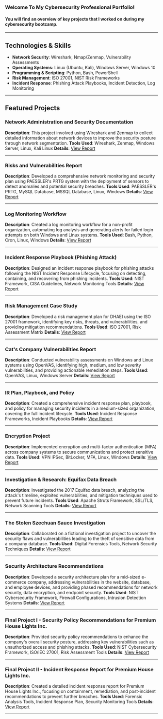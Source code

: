 ### Welcome To My Cybersecurity Professional Portfolio! 
#### You will find an overview of key projects that I worked on during my cybersecurity bootcamp.

---

## Technologies & Skills
- **Network Security**: Wireshark, Nmap/Zenmap, Vulnerability Assessments
- **Operating Systems**: Linux (Ubuntu, Kali), Windows Server, Windows 10
- **Programming & Scripting**: Python, Bash, PowerShell
- **Risk Management**: ISO 27001, NIST Risk Frameworks
- **Incident Response**: Phishing Attack Playbooks, Incident Detection, Log Monitoring

---

## Featured Projects

### **Network Administration and Security Documentation**
**Description**: This project involved using Wireshark and Zenmap to collect detailed information about network devices to improve the security posture through network segmentation.
**Tools Used**: Wireshark, Zenmap, Windows Server, Linux, Kali Linux
**Details**: <a href="https://docs.google.com/document/d/14yOW7qD_jx_-VHTOyNqxfktRtXvhcZrqls_rW8CaOGk/edit#heading=h.10llxii5cbzj" target="_blank">View Report</a>

---

### **Risks and Vulnerabilities Report**
**Description**: Developed a comprehensive network monitoring and security plan using PAESSLER's PRTG system with the deployment of sensors to detect anomalies and potential security breaches.
**Tools Used**: PAESSLER's PRTG, MySQL Database, MSSQL Database, Linux, Windows
**Details**: <a href="https://docs.google.com/document/d/1L9LR7iqf6F4sEE6K6UazYrLttwyf4wt2-L1jw9hYmCM/edit#heading=h.ssew3h70xxc8" target="_blank">View Report</a>

---

### **Log Monitoring Workflow**
**Description**: Created a log monitoring workflow for a non-profit organization, automating log analysis and generating alerts for failed login attempts on both Windows and Linux systems.
**Tools Used**: Bash, Python, Cron, Linux, Windows
**Details**: <a href="https://docs.google.com/document/d/15wPtRaCuvYc3T5oNx7tfX-TaoBP6JY3Xun8LkFTND3s/edit#heading=h.ubi0x13vwbnq" target="_blank">View Report</a>

---

### **Incident Response Playbook (Phishing Attack)**
**Description**: Designed an incident response playbook for phishing attacks following the NIST Incident Response Lifecycle, focusing on detecting, containing, and recovering from phishing incidents.
**Tools Used**: NIST Framework, CISA Guidelines, Network Monitoring Tools
**Details**: <a href="https://docs.google.com/document/d/1NCZb6hgaSWoIYUFEBDOKVOjo-agwgWaT1vENW-NkLc8/edit#heading=h.9h5w86lttx7r" target="_blank">View Report</a>

---

### **Risk Management Case Study**
**Description**: Developed a risk management plan for DHAEI using the ISO 27001 framework, identifying key risks, threats, and vulnerabilities, and providing mitigation recommendations.
**Tools Used**: ISO 27001, Risk Assessment Matrix
**Details**: <a href="https://docs.google.com/document/d/1Akvh61n0ySzORm4BAcMDZSzHaGg-DZe7BQwUeZNQlHA/edit#heading=h.eahjvtdjzc9k" target="_blank">View Report</a>

---

### **Cat's Company Vulnerabilities Report**
**Description**: Conducted vulnerability assessments on Windows and Linux systems using OpenVAS, identifying high, medium, and low severity vulnerabilities, and providing actionable remediation steps.
**Tools Used**: OpenVAS, Linux, Windows Server
**Details**: <a href="https://docs.google.com/document/d/1CfGu2j1tY1uwCtls7ujg4I5be1KwVDJT5q7RrqFLCuo/edit#heading=h.mmeyeggs53yt" target="_blank">View Report</a>

---

### **IR Plan, Playbook, and Policy**
**Description**: Created a comprehensive incident response plan, playbook, and policy for managing security incidents in a medium-sized organization, covering the full incident lifecycle.
**Tools Used**: Incident Response Frameworks, Incident Playbooks
**Details**: <a href="https://docs.google.com/document/d/1cSyttWGNZRG204-vMn8GRzcVCpOfnqsktrMC9c3z9ys/edit#heading=h.swuyzs4l0xuv" target="_blank">View Report</a>

---

### **Encryption Project**
**Description**: Implemented encryption and multi-factor authentication (MFA) across company systems to secure communications and protect sensitive data.
**Tools Used**: VPN IPSec, BitLocker, MFA, Linux, Windows
**Details**: <a href="https://docs.google.com/document/d/1WRAFbpdzGHQ-P8NPFh4DKS0wnpqeST6iRMMjZmILMrY/edit#heading=h.va0w64vgw1gm" target="_blank">View Report</a>


---

### **Investigation & Research: Equifax Data Breach**
**Description**: Investigated the 2017 Equifax data breach, analyzing the attack's timeline, exploited vulnerabilities, and mitigation techniques used to prevent future incidents.
**Tools Used**: Apache Struts Framework, SSL/TLS, Network Scanning Tools
**Details**: <a href="https://docs.google.com/document/d/1TAaTXnb1c5Do_3dhWG5fQKkSP6OrHm7oMUrL-aLeje0/edit#heading=h.qburozaizlks" target="_blank">View Report</a>

---

### **The Stolen Szechuan Sauce Investigation**
**Description**: Collaborated on a fictional investigation project to uncover the security flaws and vulnerabilities leading to the theft of sensitive data from a company database.
**Tools Used**: Digital Forensics Tools, Network Security Techniques
**Details**: <a href="https://docs.google.com/document/d/1MS3kQR05lnKrLnCGgqcSzqv4OQSo42xnbPftzOztUXg/edit#heading=h.njy6qvqsudv5" target="_blank">View Report</a>

---

### **Security Architecture Recommendations**
**Description**: Developed a security architecture plan for a mid-sized e-commerce company, addressing vulnerabilities in the website, database, and employee devices, and providing phased recommendations for network security, data encryption, and endpoint security.
**Tools Used**: NIST Cybersecurity Framework, Firewall Configurations, Intrusion Detection Systems
**Details**: <a href="https://docs.google.com/document/d/1SGaD9lZrJbZwv9mbwbD927NfkVQKiufhDndmWdU7JxM/edit#heading=h.yari1ewuvlfx" target="_blank">View Report</a>

---

### **Final Project I - Security Policy Recommendations for Premium House Lights Inc.**
**Description**: Provided security policy recommendations to enhance the company's overall security posture, addressing key vulnerabilities such as unauthorized access and phishing attacks.
**Tools Used**: NIST Cybersecurity Framework, ISO/IEC 27001, Risk Assessment Tools
**Details**: <a href="https://docs.google.com/document/d/1SupFp-yCdtWHKPzrXhvNSVfFIdh5EfeldIK7eTOqaws/edit#heading=h.ut58wa307jl3" target="_blank">View Report</a>

---

### **Final Project II - Incident Response Report for Premium House Lights Inc.**
**Description**: Created a detailed incident response report for Premium House Lights Inc., focusing on containment, remediation, and post-incident recommendations to prevent further breaches.
**Tools Used**: Forensic Analysis Tools, Incident Response Plan, Security Monitoring Tools
**Details**: <a href="https://docs.google.com/document/d/1Tr0FAlW8ZfOVUf5IpMPn8LZ-CIK55Dxi1l4R1jciSww/edit#heading=h.qij4i2tvg10a" target="_blank">View Report</a>

---


